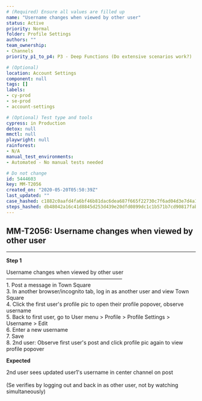 ```yaml
---
# (Required) Ensure all values are filled up
name: "Username changes when viewed by other user"
status: Active
priority: Normal
folder: Profile Settings
authors: ""
team_ownership: 
- Channels
priority_p1_to_p4: P3 - Deep Functions (Do extensive scenarios work?)

# (Optional)
location: Account Settings
component: null
tags: []
labels: 
- cy-prod
- se-prod
- account-settings

# (Optional) Test type and tools
cypress: in Production
detox: null
mmctl: null
playwright: null
rainforest: 
- N/A
manual_test_environments: 
- Automated - No manual tests needed

# Do not change
id: 5444603
key: MM-T2056
created_on: "2020-05-20T05:50:39Z"
last_updated: ""
case_hashed: c1882c0aafd4fa6bf46b81dac6dea687f665f22730c7f6ad04d3e7d4a17b3f975f558fe6d9c9c85553be1c2510c44311
steps_hashed: db48042a16c41d8845d253d439e20dfd0899dc1c1b571b7cd90817fab960617650ec66600fe3fa9a154d53fb37c3b7c2
---
```


<!-- (Auto-generated) Based on frontmatter's "key" and "name" -->

## MM-T2056: Username changes when viewed by other user

---

**Step 1**

Username changes when viewed by other user\
——————————————————————\
1\. Post a message in Town Square\
3\. In another browser/incognito tab, log in as another user and view Town Square\
4\. Click the first user's profile pic to open their profile popover, observe username\
5\. Back to first user, go to User menu > Profile > Profile Settings > Username > Edit\
6\. Enter a new username\
7\. Save\
8\. 2nd user: Observe first user's post and click profile pic again to view profile popover

**Expected**

2nd user sees updated user1's username in center channel on post\
\
(Se verifies by logging out and back in as other user, not by watching simultaneously)

